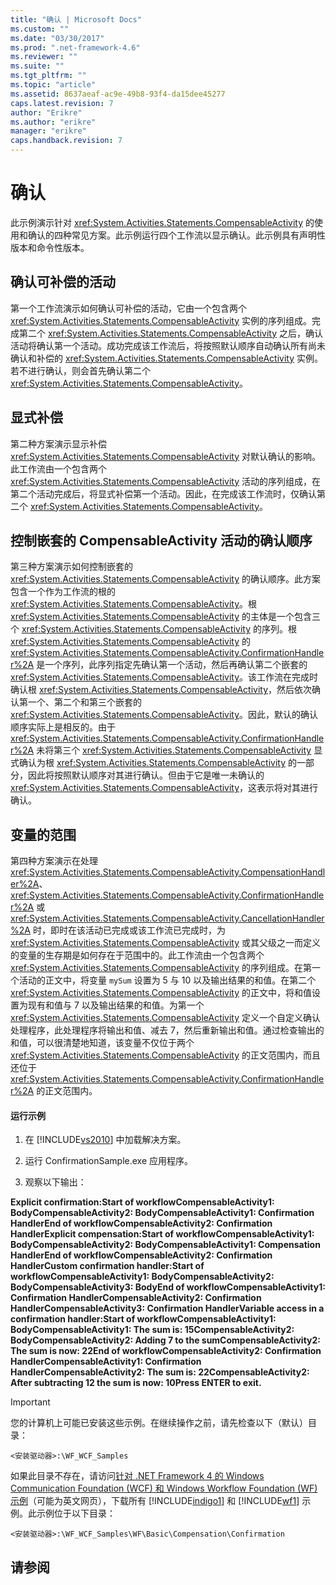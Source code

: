 ```yaml
---
title: "确认 | Microsoft Docs"
ms.custom: ""
ms.date: "03/30/2017"
ms.prod: ".net-framework-4.6"
ms.reviewer: ""
ms.suite: ""
ms.tgt_pltfrm: ""
ms.topic: "article"
ms.assetid: 8637aeaf-ac9e-49b8-93f4-da15dee45277
caps.latest.revision: 7
author: "Erikre"
ms.author: "erikre"
manager: "erikre"
caps.handback.revision: 7
---
```

# 确认
此示例演示针对 <xref:System.Activities.Statements.CompensableActivity> 的使用和确认的四种常见方案。此示例运行四个工作流以显示确认。此示例具有声明性版本和命令性版本。  
  
## 确认可补偿的活动  
 第一个工作流演示如何确认可补偿的活动，它由一个包含两个 <xref:System.Activities.Statements.CompensableActivity> 实例的序列组成。完成第二个 <xref:System.Activities.Statements.CompensableActivity> 之后，确认活动将确认第一个活动。成功完成该工作流后，将按照默认顺序自动确认所有尚未确认和补偿的 <xref:System.Activities.Statements.CompensableActivity> 实例。若不进行确认，则会首先确认第二个 <xref:System.Activities.Statements.CompensableActivity>。  
  
## 显式补偿  
 第二种方案演示显示补偿 <xref:System.Activities.Statements.CompensableActivity> 对默认确认的影响。此工作流由一个包含两个 <xref:System.Activities.Statements.CompensableActivity> 活动的序列组成，在第二个活动完成后，将显式补偿第一个活动。因此，在完成该工作流时，仅确认第二个 <xref:System.Activities.Statements.CompensableActivity>。  
  
## 控制嵌套的 CompensableActivity 活动的确认顺序  
 第三种方案演示如何控制嵌套的 <xref:System.Activities.Statements.CompensableActivity> 的确认顺序。此方案包含一个作为工作流的根的 <xref:System.Activities.Statements.CompensableActivity>。根 <xref:System.Activities.Statements.CompensableActivity> 的主体是一个包含三个 <xref:System.Activities.Statements.CompensableActivity> 的序列。根 <xref:System.Activities.Statements.CompensableActivity> 的 <xref:System.Activities.Statements.CompensableActivity.ConfirmationHandler%2A> 是一个序列，此序列指定先确认第一个活动，然后再确认第二个嵌套的 <xref:System.Activities.Statements.CompensableActivity>。该工作流在完成时确认根 <xref:System.Activities.Statements.CompensableActivity>，然后依次确认第一个、第二个和第三个嵌套的 <xref:System.Activities.Statements.CompensableActivity>。因此，默认的确认顺序实际上是相反的。由于 <xref:System.Activities.Statements.CompensableActivity.ConfirmationHandler%2A> 未将第三个 <xref:System.Activities.Statements.CompensableActivity> 显式确认为根 <xref:System.Activities.Statements.CompensableActivity> 的一部分，因此将按照默认顺序对其进行确认。但由于它是唯一未确认的 <xref:System.Activities.Statements.CompensableActivity>，这表示将对其进行确认。  
  
## 变量的范围  
 第四种方案演示在处理 <xref:System.Activities.Statements.CompensableActivity.CompensationHandler%2A>、<xref:System.Activities.Statements.CompensableActivity.ConfirmationHandler%2A> 或 <xref:System.Activities.Statements.CompensableActivity.CancellationHandler%2A> 时，即时在该活动已完成或该工作流已完成时，为 <xref:System.Activities.Statements.CompensableActivity> 或其父级之一而定义的变量的生存期是如何存在于范围中的。此工作流由一个包含两个 <xref:System.Activities.Statements.CompensableActivity> 的序列组成。在第一个活动的正文中，将变量 `mySum` 设置为 5 与 10 以及输出结果的和值。在第二个 <xref:System.Activities.Statements.CompensableActivity> 的正文中，将和值设置为现有和值与 7 以及输出结果的和值。为第一个 <xref:System.Activities.Statements.CompensableActivity> 定义一个自定义确认处理程序，此处理程序将输出和值、减去 7，然后重新输出和值。通过检查输出的和值，可以很清楚地知道，该变量不仅位于两个 <xref:System.Activities.Statements.CompensableActivity> 的正文范围内，而且还位于 <xref:System.Activities.Statements.CompensableActivity.ConfirmationHandler%2A> 的正文范围内。  
  
#### 运行示例  
  
1.  在 [!INCLUDE[vs2010](../../../../includes/vs2010-md.md)] 中加载解决方案。  
  
2.  运行 ConfirmationSample.exe 应用程序。  
  
3.  观察以下输出：  
  
 **Explicit confirmation:Start of workflowCompensableActivity1: BodyCompensableActivity2: BodyCompensableActivity1: Confirmation HandlerEnd of workflowCompensableActivity2: Confirmation HandlerExplicit compensation:Start of workflowCompensableActivity1: BodyCompensableActivity2: BodyCompensableActivity1: Compensation HandlerEnd of workflowCompensableActivity2: Confirmation HandlerCustom confirmation handler:Start of workflowCompensableActivity1: BodyCompensableActivity2: BodyCompensableActivity3: BodyEnd of workflowCompensableActivity1: Confirmation HandlerCompensableActivity2: Confirmation HandlerCompensableActivity3: Confirmation HandlerVariable access in a confirmation handler:Start of workflowCompensableActivity1: BodyCompensableActivity1: The sum is: 15CompensableActivity2: BodyCompensableActivity2: Adding 7 to the sumCompensableActivity2: The sum is now: 22End of workflowCompensableActivity2: Confirmation HandlerCompensableActivity1: Confirmation HandlerCompensableActivity2: The sum is: 22CompensableActivity2: After subtracting 12 the sum is now: 10Press ENTER to exit.**  
  
> [!IMPORTANT]
>  您的计算机上可能已安装这些示例。在继续操作之前，请先检查以下（默认）目录：  
>   
>  `<安装驱动器>:\WF_WCF_Samples`  
>   
>  如果此目录不存在，请访问[针对 .NET Framework 4 的 Windows Communication Foundation \(WCF\) 和 Windows Workflow Foundation \(WF\) 示例](http://go.microsoft.com/fwlink/?LinkId=150780)（可能为英文网页），下载所有 [!INCLUDE[indigo1](../../../../includes/indigo1-md.md)] 和 [!INCLUDE[wf1](../../../../includes/wf1-md.md)] 示例。此示例位于以下目录：  
>   
>  `<安装驱动器>:\WF_WCF_Samples\WF\Basic\Compensation\Confirmation`  
  
## 请参阅